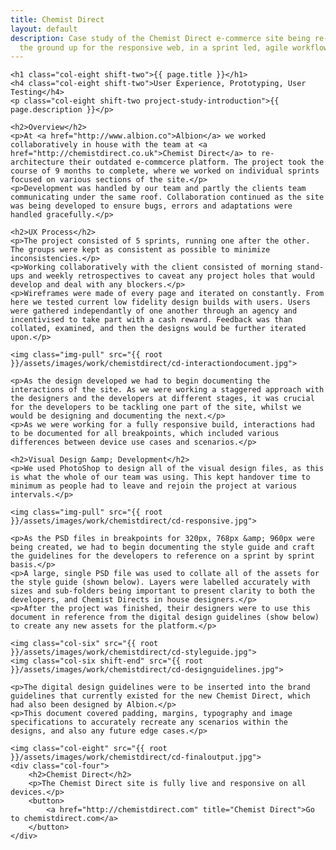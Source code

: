 ```yaml
---
title: Chemist Direct
layout: default
description: Case study of the Chemist Direct e-commerce site being re-built from
  the ground up for the responsive web, in a sprint led, agile workflow.
---
```


<div id="project-page" class="cd-banner banner"><div class="heading-section"></div></div>

<div class="wrapper project-wrapper">
	
	<h1 class="col-eight shift-two">{{ page.title }}</h1>
	<h4 class="col-eight shift-two">User Experience, Prototyping, User Testing</h4>
	<p class="col-eight shift-two project-study-introduction">{{ page.description }}</p>

	<h2>Overview</h2>
	<p>At <a href="http://www.albion.co">Albion</a> we worked collaboratively in house with the team at <a href="http://chemistdirect.co.uk">Chemist Direct</a> to re-architecture their outdated e-commcerce platform. The project took the course of 9 months to complete, where we worked on individual sprints focused on various sections of the site.</p>
	<p>Development was handled by our team and partly the clients team communicating under the same roof. Collaboration continued as the site was being developed to ensure bugs, errors and adaptations were handled gracefully.</p>

	<h2>UX Process</h2>
	<p>The project consisted of 5 sprints, running one after the other. The groups were kept as consistent as possible to minimize inconsistencies.</p>
	<p>Working collaboratively with the client consisted of morning stand-ups and weekly retrospectives to caveat any project holes that would develop and deal with any blockers.</p>
	<p>Wireframes were made of every page and iterated on constantly. From here we tested current low fidelity design builds with users. Users were gathered independantly of one another through an agency and incentivised to take part with a cash reward. Feedback was than collated, examined, and then the designs would be further iterated upon.</p>

	<img class="img-pull" src="{{ root }}/assets/images/work/chemistdirect/cd-interactiondocument.jpg">

	<p>As the design developed we had to begin documenting the interactions of the site. As we were working a staggered approach with the designers and the developers at different stages, it was crucial for the developers to be tackling one part of the site, whilst we would be designing and documenting the next.</p>
	<p>As we were working for a fully responsive build, interactions had to be documented for all breakpoints, which included various differences between device use cases and scenarios.</p>

	<h2>Visual Design &amp; Development</h2>
	<p>We used PhotoShop to design all of the visual design files, as this is what the whole of our team was using. This kept handover time to minimum as people had to leave and rejoin the project at various intervals.</p>

	<img class="img-pull" src="{{ root }}/assets/images/work/chemistdirect/cd-responsive.jpg">

	<p>As the PSD files in breakpoints for 320px, 768px &amp; 960px were being created, we had to begin documenting the style guide and craft the guidelines for the developers to reference on a sprint by sprint basis.</p>
	<p>A large, single PSD file was used to collate all of the assets for the style guide (shown below). Layers were labelled accurately with sizes and sub-folders being important to present clarity to both the developers, and Chemist Directs in house designers.</p>
	<p>After the project was finished, their designers were to use this document in reference from the digital design guidelines (show below) to create any new assets for the platform.</p>

	<img class="col-six" src="{{ root }}/assets/images/work/chemistdirect/cd-styleguide.jpg">
	<img class="col-six shift-end" src="{{ root }}/assets/images/work/chemistdirect/cd-designguidelines.jpg">

	<p>The digital design guidelines were to be inserted into the brand guidelines that currently existed for the new Chemist Direct, which had also been designed by Albion.</p>
	<p>This document covered padding, margins, typography and image specifications to accurately recreate any scenarios within the designs, and also any future edge cases.</p>

	<img class="col-eight" src="{{ root }}/assets/images/work/chemistdirect/cd-finaloutput.jpg">
	<div class="col-four">
		<h2>Chemist Direct</h2>
		<p>The Chemist Direct site is fully live and responsive on all devices.</p>
		<button>
			<a href="http://chemistdirect.com" title="Chemist Direct">Go to chemistdirect.com</a>
		</button>
	</div>

</div>
